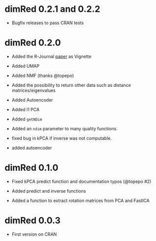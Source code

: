 # dimRed 0.2.1 and 0.2.2

  * Bugfix releases to pass CRAN tests

# dimRed 0.2.0

  * Added the R-Journal [paper](https://journal.r-project.org/archive/2018/RJ-2018-039/index.html "dimRed and coRanking") as Vignette

  * Added UMAP

  * Added NMF (thanks @topepo)

  * Added the possibility to return other data such as distance
    matrices/eigenvalues

  * Added Autoencoder

  * Added l1 PCA

  * Added `getNDim`

  * Added an `ndim` parameter to many quality functions.

  * fixed bug in kPCA if inverse was not computable.

  * added autoencoder

# dimRed 0.1.0

  * Fixed kPCA predict function and documentation typos (@topepo #2)

  * Added predict and inverse functions

  * Added a function to extract rotation matrices from PCA and FastICA

# dimRed 0.0.3

  * First version on CRAN
